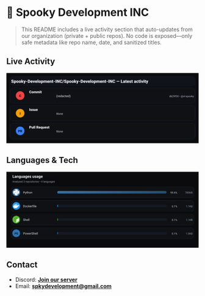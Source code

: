 # 👻 Spooky Development INC

> This README includes a live activity section that auto-updates from our organization (private + public repos). No code is exposed—only safe metadata like repo name, date, and sanitized titles.

## Live Activity
![Repo Snapshot](./assets/repo-snapshot.svg?v=50d4ae64a7)

## Languages & Tech
![Languages Usage](./assets/languages.svg?v=203e461a76)

## Contact
- Discord: **[Join our server](https://discord.gg/XYspZgEEJb)**
- Email: **spkydevelopment@gmail.com**
